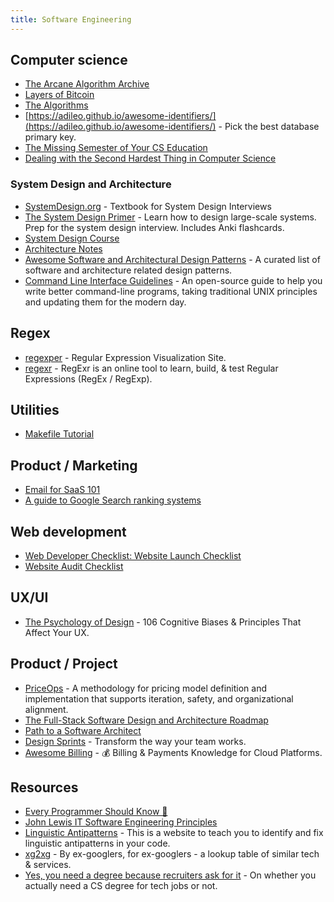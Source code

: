 ```yaml
---
title: Software Engineering
---
```


## Computer science

- [The Arcane Algorithm Archive](https://www.algorithm-archive.org)
- [Layers of Bitcoin](https://layers.trudi.group/)
- [The Algorithms](https://the-algorithms.com/)
- [https://adileo.github.io/awesome-identifiers/](https://adileo.github.io/awesome-identifiers/) - Pick the best database primary key.
- [The Missing Semester of Your CS Education](https://missing.csail.mit.edu/)
- [Dealing with the Second Hardest Thing in Computer Science](https://indrajeetpatil.github.io/second-hardest-cs-thing/)

### System Design and Architecture

- [SystemDesign.org](https://docs.google.com/document/d/1pOarvQbjzLd9tz5ZuxktyrYsZ41mbWba5_LUeFj65lI/edit) - Textbook for System Design Interviews
- [The System Design Primer](https://github.com/donnemartin/system-design-primer) - Learn how to design large-scale systems. Prep for the system design interview. Includes Anki flashcards.
- [System Design Course](https://github.com/karanpratapsingh/system-design)
- [Architecture Notes](https://architecturenotes.co/)
- [Awesome Software and Architectural Design Patterns](https://github.com/DovAmir/awesome-design-patterns) - A curated list of software and architecture related design patterns.
- [Command Line Interface Guidelines](https://clig.dev/) - An open-source guide to help you write better command-line programs, taking traditional UNIX principles and updating them for the modern day.

## Regex

- [regexper](https://regexper.com) - Regular Expression Visualization Site.
- [regexr](https://regexr.com) - RegExr is an online tool to learn, build, & test Regular Expressions (RegEx / RegExp).

## Utilities

- [Makefile Tutorial](https://makefiletutorial.com/)

## Product / Marketing

- [Email for SaaS 101](https://loops.so/email-for-saas)
- [A guide to Google Search ranking systems](https://developers.google.com/search/docs/appearance/ranking-systems-guide)

## Web development

- [Web Developer Checklist: Website Launch Checklist](https://www.toptal.com/developers/webdevchecklist)
- [Website Audit Checklist](https://audit.bt.ht/)

## UX/UI

- [The Psychology of Design](https://growth.design/psychology) - 106 Cognitive Biases & Principles That Affect Your UX.

## Product / Project

- [PriceOps](https://priceops.org/) - A methodology for pricing model definition and implementation that supports iteration, safety, and organizational alignment.
- [The Full-Stack Software Design and Architecture Roadmap](https://github.com/stemmlerjs/software-design-and-architecture-roadmap)
- [Path to a Software Architect](https://github.com/justinamiller/SoftwareArchitect)
- [Design Sprints](https://designsprintkit.withgoogle.com/) - Transform the way your team works.
- [Awesome Billing](https://github.com/kdeldycke/awesome-billing) - 💰 Billing & Payments Knowledge for Cloud Platforms.

## Resources

- [Every Programmer Should Know 🤔](https://github.com/mtdvio/every-programmer-should-know)
- [John Lewis IT Software Engineering Principles](http://engineering-principles.onejl.uk/)
- [Linguistic Antipatterns](https://www.linguistic-antipatterns.com/) - This is a website to teach you to identify and fix linguistic antipatterns in your code.
- [xg2xg](https://github.com/jhuangtw/xg2xg) - By ex-googlers, for ex-googlers - a lookup table of similar tech & services.
- [Yes, you need a degree because recruiters ask for it](https://old.reddit.com/r/ProgrammerHumor/comments/zyz5ja/yes_you_need_a_degree_because_recruiters_ask_for/) - On whether you actually need a CS degree for tech jobs or not.
